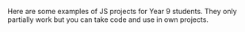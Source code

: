 Here are some examples of JS projects for Year 9 students. They only partially work but you can take code and use in own projects.
